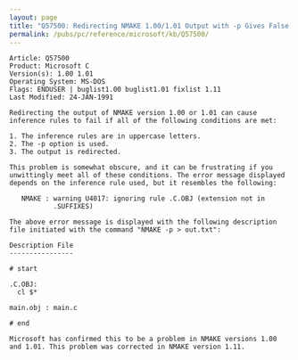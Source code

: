 ```yaml
---
layout: page
title: "Q57500: Redirecting NMAKE 1.00/1.01 Output with -p Gives False Errors"
permalink: /pubs/pc/reference/microsoft/kb/Q57500/
---
```


	Article: Q57500
	Product: Microsoft C
	Version(s): 1.00 1.01
	Operating System: MS-DOS
	Flags: ENDUSER | buglist1.00 buglist1.01 fixlist 1.11
	Last Modified: 24-JAN-1991
	
	Redirecting the output of NMAKE version 1.00 or 1.01 can cause
	inference rules to fail if all of the following conditions are met:
	
	1. The inference rules are in uppercase letters.
	2. The -p option is used.
	3. The output is redirected.
	
	This problem is somewhat obscure, and it can be frustrating if you
	unwittingly meet all of these conditions. The error message displayed
	depends on the inference rule used, but it resembles the following:
	
	   NMAKE : warning U4017: ignoring rule .C.OBJ (extension not in
	           .SUFFIXES)
	
	The above error message is displayed with the following description
	file initiated with the command "NMAKE -p > out.txt":
	
	Description File
	----------------
	
	# start
	
	.C.OBJ:
	  cl $*
	
	main.obj : main.c
	
	# end
	
	Microsoft has confirmed this to be a problem in NMAKE versions 1.00
	and 1.01. This problem was corrected in NMAKE version 1.11.
